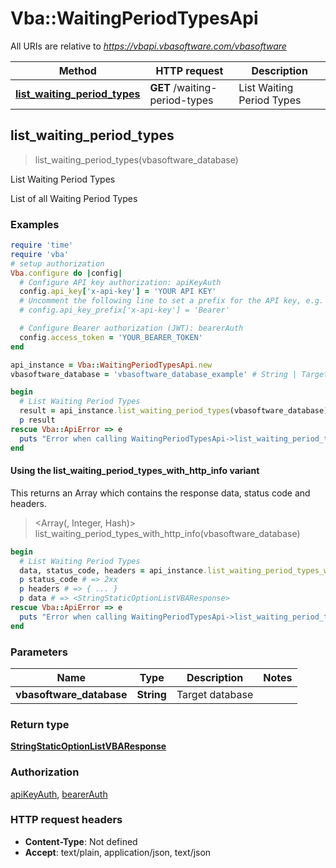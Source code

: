 # Vba::WaitingPeriodTypesApi

All URIs are relative to *https://vbapi.vbasoftware.com/vbasoftware*

| Method | HTTP request | Description |
| ------ | ------------ | ----------- |
| [**list_waiting_period_types**](WaitingPeriodTypesApi.md#list_waiting_period_types) | **GET** /waiting-period-types | List Waiting Period Types |


## list_waiting_period_types

> <StringStaticOptionListVBAResponse> list_waiting_period_types(vbasoftware_database)

List Waiting Period Types

List of all Waiting Period Types

### Examples

```ruby
require 'time'
require 'vba'
# setup authorization
Vba.configure do |config|
  # Configure API key authorization: apiKeyAuth
  config.api_key['x-api-key'] = 'YOUR API KEY'
  # Uncomment the following line to set a prefix for the API key, e.g. 'Bearer' (defaults to nil)
  # config.api_key_prefix['x-api-key'] = 'Bearer'

  # Configure Bearer authorization (JWT): bearerAuth
  config.access_token = 'YOUR_BEARER_TOKEN'
end

api_instance = Vba::WaitingPeriodTypesApi.new
vbasoftware_database = 'vbasoftware_database_example' # String | Target database

begin
  # List Waiting Period Types
  result = api_instance.list_waiting_period_types(vbasoftware_database)
  p result
rescue Vba::ApiError => e
  puts "Error when calling WaitingPeriodTypesApi->list_waiting_period_types: #{e}"
end
```

#### Using the list_waiting_period_types_with_http_info variant

This returns an Array which contains the response data, status code and headers.

> <Array(<StringStaticOptionListVBAResponse>, Integer, Hash)> list_waiting_period_types_with_http_info(vbasoftware_database)

```ruby
begin
  # List Waiting Period Types
  data, status_code, headers = api_instance.list_waiting_period_types_with_http_info(vbasoftware_database)
  p status_code # => 2xx
  p headers # => { ... }
  p data # => <StringStaticOptionListVBAResponse>
rescue Vba::ApiError => e
  puts "Error when calling WaitingPeriodTypesApi->list_waiting_period_types_with_http_info: #{e}"
end
```

### Parameters

| Name | Type | Description | Notes |
| ---- | ---- | ----------- | ----- |
| **vbasoftware_database** | **String** | Target database |  |

### Return type

[**StringStaticOptionListVBAResponse**](StringStaticOptionListVBAResponse.md)

### Authorization

[apiKeyAuth](../README.md#apiKeyAuth), [bearerAuth](../README.md#bearerAuth)

### HTTP request headers

- **Content-Type**: Not defined
- **Accept**: text/plain, application/json, text/json

